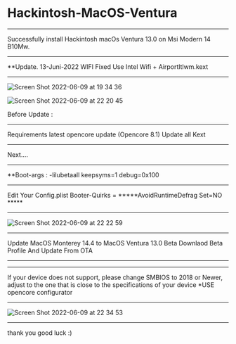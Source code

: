 # Hackintosh-MacOS-Ventura
**********************************************

Successfully install Hackintosh macOs Ventura 13.0 on Msi Modern 14 B10Mw.
**********************************************
**Update. 13-Juni-2022
WIFI Fixed Use Intel Wifi + Airportltlwm.kext 
**********************************************
![Screen Shot 2022-06-09 at 19 34 36](https://user-images.githubusercontent.com/38489058/172849644-190216c4-b13f-47ec-a072-88c95a29878a.png)

![Screen Shot 2022-06-09 at 22 20 45](https://user-images.githubusercontent.com/38489058/172883826-d2370aab-aa01-4125-b731-f0f9875b7d43.png)

Before Update :
**********************************************
Requirements
latest opencore update (Opencore 8.1)
Update all Kext
**********************************************
Next....
**********************************************
**Boot-args : -lilubetaall keepsyms=1 debug=0x100 
**********************************************

Edit Your Config.plist
Booter-Quirks = *****AvoidRuntimeDefrag Set=NO *****
**********************************************
![Screen Shot 2022-06-09 at 22 22 59](https://user-images.githubusercontent.com/38489058/172886037-dbb87173-3c7e-48b6-9adc-057fc24701bb.png)

**********************************************
Update MacOS Monterey 14.4 to MacOS Ventura 13.0 Beta
Downlaod Beta Profile
And Update From OTA
**********************************************

**********************************************
If your device does not support, please change SMBIOS to 2018 or Newer, adjust to the one that is close to the specifications of your device
*USE opencore configurator
**********************************************
![Screen Shot 2022-06-09 at 22 34 53](https://user-images.githubusercontent.com/38489058/172891663-a846fa3b-06f1-4939-89c7-5612f9dc0755.png)
**********************************************

thank you
good luck :)
